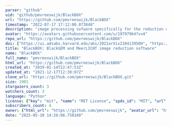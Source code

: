 ```yaml
---
parser: "github"
uid: "github/pmvreeswijk/BlackBOX"
url: "https://github.com/pmvreeswijk/BlackBOX"
timestamp: "2022-07-17 17:12:00.873848"
description: "image processing sofware specifically for the reduction of BlackGEM and MeerLICHT images"
avatar: "https://avatars.githubusercontent.com/u/19797964?v=4"
repo_url: "https://github.com/pmvreeswijk/BlackBOX"
doi: ["https://ui.adsabs.harvard.edu/abs/2021arXiv210413950H", "https://ui.adsabs.harvard.edu/abs/2021ascl.soft05011V/abstract"]
title: "BlackBOX: BlackGEM and MeerLICHT image reduction software"
name: "BlackBOX"
full_name: "pmvreeswijk/BlackBOX"
html_url: "https://github.com/pmvreeswijk/BlackBOX"
created_at: "2019-01-14T22:47:53Z"
updated_at: "2021-12-17T12:30:07Z"
clone_url: "https://github.com/pmvreeswijk/BlackBOX.git"
size: 1901
stargazers_count: 3
watchers_count: 3
language: "Python"
license: {"key": "mit", "name": "MIT License", "spdx_id": "MIT", "url": "https://api.github.com/licenses/mit", "node_id": "MDc6TGljZW5zZTEz"}
subscribers_count: 4
owner: {"html_url": "https://github.com/pmvreeswijk", "avatar_url": "https://avatars.githubusercontent.com/u/19797964?v=4", "login": "pmvreeswijk", "type": "User"}
date: "2025-05-10 14:26:06.758168"
---
```

